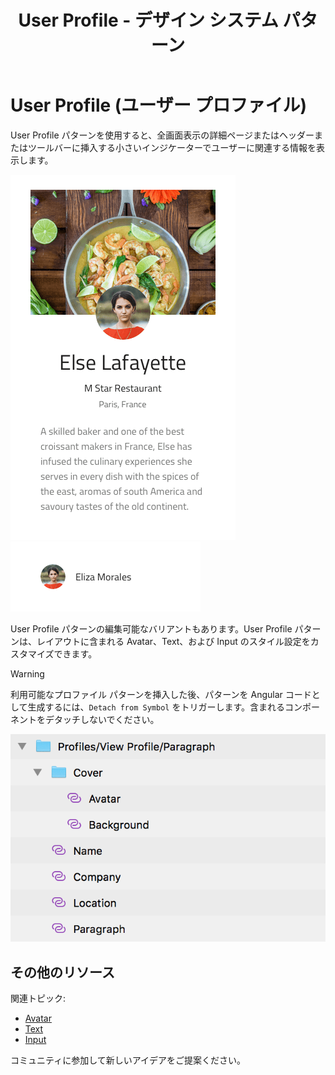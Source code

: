 ﻿---
title: User Profile - デザイン システム パターン
_description: User Profile パターン シンボルは名前、属性、連絡先の情報などのユーザーに関連する情報を表示するコンポーネントを組み合わせます。
_keywords: デザイン システム, デザイン システム UX, UI キット, Sketch, Ignite UI for Angular, Sketch to Angular, Angular, Angular デザイン システム, Sketch からコードをエクスポート, Angular 用のデザイン キット, Sketch HTML, Sketch to HTML, Sketch UI キット
_language: ja
---

# User Profile (ユーザー プロファイル)

User Profile パターンを使用すると、全画面表示の詳細ページまたはヘッダーまたはツールバーに挿入する小さいインジケーターでユーザーに関連する情報を表示します。

<img class="responsive-img" src="../images/profile_demo.png" srcset="../images/profile_demo@2x.png 2x" />
<img class="responsive-img" src="../images/profile_small.png" srcset="../images/profile_small@2x.png 2x" />

User Profile パターンの編集可能なバリアントもあります。User Profile パターンは、レイアウトに含まれる Avatar、Text、および Input のスタイル設定をカスタマイズできます。

> [!WARNING]
> 利用可能なプロファイル パターンを挿入した後、パターンを Angular コードとして生成するには、`Detach from Symbol` をトリガーします。含まれるコンポーネントをデタッチしないでください。

<img class="responsive-img" src="../images/profile_detach.png" />

## その他のリソース

関連トピック:

- [Avatar](../components/avatar.md)
- [Text](../components/text.md)
- [Input](../components/input.md)
  <div class="divider--half"></div>

コミュニティに参加して新しいアイデアをご提案ください。


